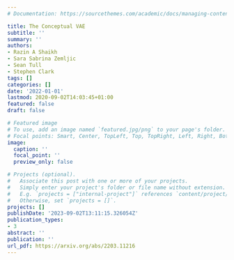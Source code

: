 ```yaml
---
# Documentation: https://sourcethemes.com/academic/docs/managing-content/

title: The Conceptual VAE
subtitle: ''
summary: ''
authors:
- Razin A Shaikh
- Sara Sabrina Zemljic
- Sean Tull 
- Stephen Clark 
tags: []
categories: []
date: '2022-01-01'
lastmod: 2020-09-02T14:03:45+01:00
featured: false
draft: false

# Featured image
# To use, add an image named `featured.jpg/png` to your page's folder.
# Focal points: Smart, Center, TopLeft, Top, TopRight, Left, Right, BottomLeft, Bottom, BottomRight.
image:
  caption: ''
  focal_point: ''
  preview_only: false

# Projects (optional).
#   Associate this post with one or more of your projects.
#   Simply enter your project's folder or file name without extension.
#   E.g. `projects = ["internal-project"]` references `content/project/deep-learning/index.md`.
#   Otherwise, set `projects = []`.
projects: []
publishDate: '2023-09-02T13:11:15.326054Z'
publication_types:
- 3
abstract: ''
publication: ''
url_pdf: https://arxiv.org/abs/2203.11216
---
```

